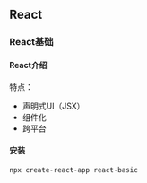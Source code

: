 ## React

### React基础

#### React介绍

特点：

+ 声明式UI（JSX）
+ 组件化
+ 跨平台

#### 安装

```shell
npx create-react-app react-basic
```


